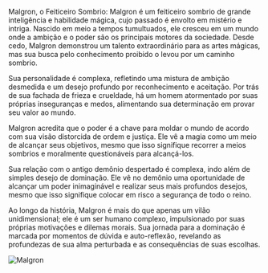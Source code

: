 Malgron, o Feiticeiro Sombrio: Malgron é um feiticeiro sombrio de grande inteligência e habilidade mágica, cujo passado é envolto em mistério e intriga. Nascido em meio a tempos tumultuados, ele cresceu em um mundo onde a ambição e o poder são os principais motores da sociedade. Desde cedo, Malgron demonstrou um talento extraordinário para as artes mágicas, mas sua busca pelo conhecimento proibido o levou por um caminho sombrio.

Sua personalidade é complexa, refletindo uma mistura de ambição desmedida e um desejo profundo por reconhecimento e aceitação. Por trás de sua fachada de frieza e crueldade, há um homem atormentado por suas próprias inseguranças e medos, alimentando sua determinação em provar seu valor ao mundo.

Malgron acredita que o poder é a chave para moldar o mundo de acordo com sua visão distorcida de ordem e justiça. Ele vê a magia como um meio de alcançar seus objetivos, mesmo que isso signifique recorrer a meios sombrios e moralmente questionáveis para alcançá-los.

Sua relação com o antigo demônio despertado é complexa, indo além de simples desejo de dominação. Ele vê no demônio uma oportunidade de alcançar um poder inimaginável e realizar seus mais profundos desejos, mesmo que isso signifique colocar em risco a segurança de todo o reino.

Ao longo da história, Malgron é mais do que apenas um vilão unidimensional; ele é um ser humano complexo, impulsionado por suas próprias motivações e dilemas morais. Sua jornada para a dominação é marcada por momentos de dúvida e auto-reflexão, revelando as profundezas de sua alma perturbada e as consequências de suas escolhas.

![Malgron](https://github.com/breno-ceribeli/Lab-Natty-with-AI/assets/168381686/a1d4ddf1-74cd-4bfc-91b4-5aa2df2eae3a)
